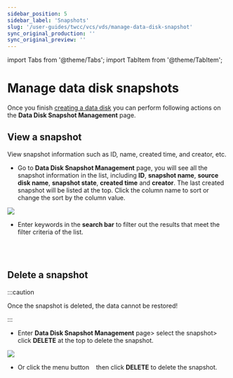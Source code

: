 ```yaml
---
sidebar_position: 5
sidebar_label: 'Snapshots'
slug: '/user-guides/twcc/vcs/vds/manage-data-disk-snapshot'
sync_original_production: '' 
sync_original_preview: '' 
---
```


import Tabs from '@theme/Tabs';
import TabItem from '@theme/TabItem';

# Manage data disk snapshots

Once you finish [creating a data disk](/docs/user-guides/twcc/vcs/vds/create-disks) you can perform following actions on the **Data Disk Snapshot Management** page.

## View a snapshot

View snapshot information such as ID, name, created time, and creator, etc.

<Tabs>

<TabItem value="TWCC Portal" label="TWCC Portal">

* Go to **Data Disk Snapshot Management** page, you will see all the snapshot information in the list, including **ID**, **snapshot name**, **source disk name**, **snapshot state**, **created time** and **creator**. The last created snapshot will be listed at the top. Click the column name to sort or change the sort by the column value.


![](https://cos.twcc.ai/SYS-MANUAL/uploads/upload_34b936c59f84cfc3e8c1670e9800db45.png)



* Enter keywords in the **search bar** to filter out the results that meet the filter criteria of the list.


</TabItem>

<TabItem value="TWCC CLI" label="TWCC CLI (Not yet supported)">

<br/>

</TabItem>

</Tabs>


<br/>



## Delete a snapshot

:::caution

Once the snapshot is deleted, the data cannot be restored!

:::

<Tabs>

<TabItem value="TWCC Portal" label="TWCC Portal">

* Enter **Data Disk Snapshot Management** page> select the snapshot> click **DELETE** at the top to delete the snapshot.

![](https://cos.twcc.ai/SYS-MANUAL/uploads/upload_0e5ccd941ef7943645d088a96e734f98.png)


* Or click the menu button &nbsp;<i class="fa fa-ellipsis-v fa-20" aria-hidden="true"></i>&nbsp; then click **DELETE** to delete the snapshot.

</TabItem>

<TabItem value="TWCC CLI" label="TWCC CLI (Not yet supported)">

<br/>

</TabItem>

</Tabs>